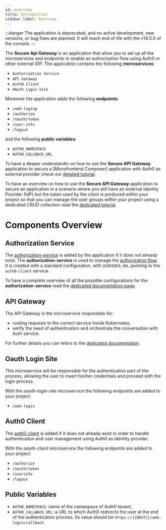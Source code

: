 ```yaml
---
id: overview
title: Introduction
sidebar_label: Overview
---
```




:::danger
The application is deprecated, and no active development, new versions, or bug fixes are planned. It will reach end of life with the v14.0.0 of the console.
:::

The **Secure Api Gateway** is an application that allow you to set up all the microservices and endpoints to enable an authorization flow using Auth0 or other external IDP.
The application contains the following **microservices**:

- `Authorization Service`
- `API Gateway`
- `Auth0 Client`
- `OAuth Login Site`

Moreover the application adds the following **endpoints**:

- `/web-loging`
- `/authorize`
- `/oauth/token`
- `/user-info`
- `/logout`

and the following **public variables**:

- `AUTH0_NAMESPACE`
- `AUTH0_CALLBACK_URL`

To have a deeper understandin on how to use the **Secure API Gateway** application to secure a [Microfrontend Composer] application with Auth0 as external provider check our [detailed tutorial](/microfrontend-composer/tutorials/auth0-integration.mdx).

To have an overview on how to use the **Secure API Gateway** application to secure an application in a scenario where you still have an external Identity Provider (IdP) but the token used by the client is produced within your project so that you can manage the user groups within your project using a dedicated CRUD collection read the [dedicated tutorial](/microfrontend-composer/tutorials/auth0-integration.mdx).

# Components Overview

## Authorization Service

The [authorization-service](/runtime_suite/authorization-service/10_overview.md) is added by the application if it does not already exist.
The **authorization-service** is used to manage the [authorization flow](/console/project-configuration/authorization-flow.md). It is created with a standard configuration, with `USERINFO_URL` pointing to the `auth0-client` service.

To have a complete overview of all the possible configurations for the **authorization-service** read the [dedicated documentation page](/runtime_suite/authorization-service/20_configuration.md).

## API Gateway

The API Gateway is the microservice responsible for:

- routing requests to the correct service inside Kubernetes;
- verify the need of authentication and orchestrate the conversation with Auth service.

For further details you can refers to the [dedicated documentation](/runtime_suite/api-gateway/10_overview.md).

## Oauth Login Site

This microservice will be responsible for the authentication part of the process, allowing the user to insert his/her credentials and proceed with the login process.

With the _oauth-login-site_ microservice the following endpoints are added to your project:

- `/web-login`

## Auth0 Client

The [auth0-client](/runtime_suite/auth0-client/10_overview.md) is added if it does not already exist in order to handle authentication and user management using Auth0 as identity provider.

With the _oauth-client_ microservice the following endpoints are added to your project:

- `/authorize`
- `/oauth/token`
- `/userinfo`
- `/logout`

## Public Variables

- `AUTH0_NAMESPACE`: name of the namespace of Auth0 tenant,
- `AUTH0_CALLBACK_URL`: a URL to which Auth0 redirects the user at the end of the authentication process. Its value should be `https://{{HOST}}/web-login/callback`.
